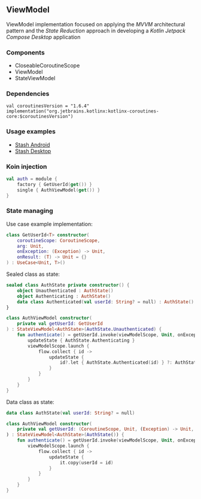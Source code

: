 ## ViewModel

ViewModel implementation focused on applying the *MVVM* architectural pattern and the *State Reduction* approach in
developing a *Kotlin Jetpack Compose Desktop* application

### Components

- CloseableCoroutineScope
- ViewModel
- StateViewModel

### Dependencies

```
val coroutinesVersion = "1.6.4"
implementation("org.jetbrains.kotlinx:kotlinx-coroutines-core:$coroutinesVersion")
```

### Usage examples

- [Stash Android](https://github.com/numq/stash)
- [Stash Desktop](https://github.com/numq/stash-desktop)

### Koin injection

```kotlin
val auth = module {
    factory { GetUserId(get()) }
    single { AuthViewModel(get()) }
}
```

### State managing

Use case example implementation:

```kotlin
class GetUserId<T> constructor(
    coroutineScope: CoroutineScope,
    arg: Unit,
    onException: (Exception) -> Unit,
    onResult: (T) -> Unit = {}
) : UseCase<Unit, T>()
```

Sealed class as state:

```kotlin
sealed class AuthState private constructor() {
    object Unauthenticated : AuthState()
    object Authenticating : AuthState()
    data class Authenticated(val userId: String? = null) : AuthState()
}

class AuthViewModel constructor(
    private val getUserId: GetUserId
) : StateViewModel<AuthState>(AuthState.Unauthenticated) {
    fun authenticate() = getUserId.invoke(viewModelScope, Unit, onException) { flow ->
        updateState { AuthState.Authenticating }
        viewModelScope.launch {
            flow.collect { id ->
                updateState {
                    id?.let { AuthState.Authenticated(id) } ?: AuthState.Unauthenticated
                }
            }
        }
    }
}
```

Data class as state:

```kotlin
data class AuthState(val userId: String? = null)

class AuthViewModel constructor(
    private val getUserId: (CoroutineScope, Unit, (Exception) -> Unit, (Flow<String?>) -> Unit) -> Unit
) : StateViewModel<AuthState>(AuthState()) {
    fun authenticate() = getUserId.invoke(viewModelScope, Unit, onException) { flow ->
        viewModelScope.launch {
            flow.collect { id ->
                updateState {
                    it.copy(userId = id)
                }
            }
        }
    }
}
```
